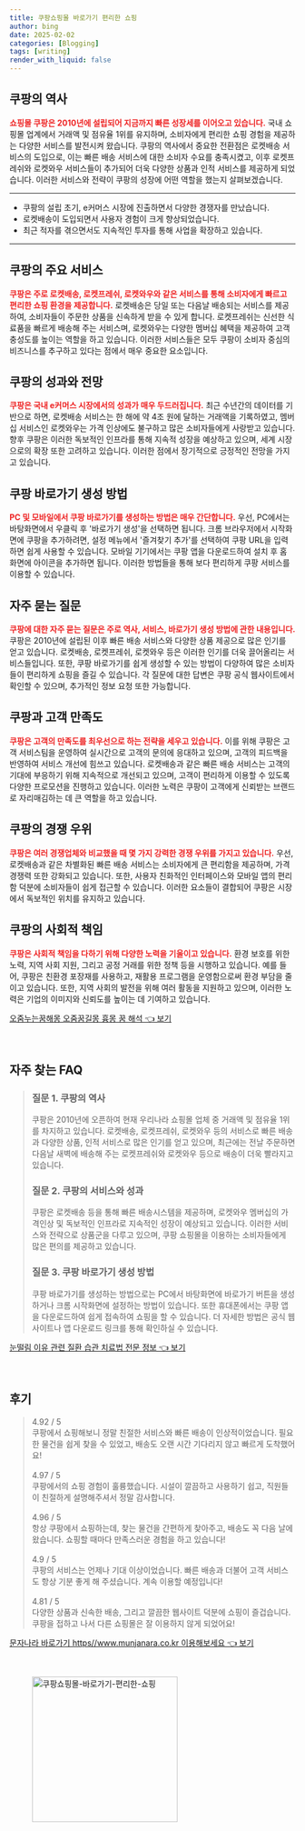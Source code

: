 ```yaml
---
title: 쿠팡쇼핑몰 바로가기 편리한 쇼핑
author: bing
date: 2025-02-02
categories: [Blogging]
tags: [writing]
render_with_liquid: false
---
```



<h2 id='쿠팡의 역사'>쿠팡의 역사</h2>

<p><b><span style="color: #ee2323;">쇼핑몰 쿠팡은 2010년에 설립되어 지금까지 빠른 성장세를 이어오고 있습니다.</span></b> 국내 쇼핑몰 업계에서 거래액 및 점유율 1위를 유지하며, 소비자에게 편리한 쇼핑 경험을 제공하는 다양한 서비스를 발전시켜 왔습니다. 쿠팡의 역사에서 중요한 전환점은 로켓배송 서비스의 도입으로, 이는 빠른 배송 서비스에 대한 소비자 수요를 충족시켰고, 이후 로켓프레쉬와 로켓와우 서비스들이 추가되어 더욱 다양한 상품과 인적 서비스를 제공하게 되었습니다. 이러한 서비스와 전략이 쿠팡의 성장에 어떤 역할을 했는지 살펴보겠습니다.</p>

<hr />

<ul>
    <li>쿠팡의 설립 초기, e커머스 시장에 진출하면서 다양한 경쟁자를 만났습니다.</li>
    <li>로켓배송이 도입되면서 사용자 경험이 크게 향상되었습니다.</li>
    <li>최근 적자를 겪으면서도 지속적인 투자를 통해 사업을 확장하고 있습니다.</li>
</ul>

<hr />

<h2 id='쿠팡의 주요 서비스'>쿠팡의 주요 서비스</h2>

<p><b><span style="color: #ee2323;">쿠팡은 주로 로켓배송, 로켓프레쉬, 로켓와우와 같은 서비스를 통해 소비자에게 빠르고 편리한 쇼핑 환경을 제공합니다.</span></b> 로켓배송은 당일 또는 다음날 배송되는 서비스를 제공하여, 소비자들이 주문한 상품을 신속하게 받을 수 있게 합니다. 로켓프레쉬는 신선한 식료품을 빠르게 배송해 주는 서비스며, 로켓와우는 다양한 멤버십 혜택을 제공하여 고객 충성도를 높이는 역할을 하고 있습니다. 이러한 서비스들은 모두 쿠팡이 소비자 중심의 비즈니스를 추구하고 있다는 점에서 매우 중요한 요소입니다.</p>

<h2 id='쿠팡의 성과와 전망'>쿠팡의 성과와 전망</h2>

<p><b><span style="color: #ee2323;">쿠팡은 국내 e커머스 시장에서의 성과가 매우 두드러집니다.</span></b> 최근 수년간의 데이터를 기반으로 하면, 로켓배송 서비스는 한 해에 약 4조 원에 달하는 거래액을 기록하였고, 멤버십 서비스인 로켓와우는 가격 인상에도 불구하고 많은 소비자들에게 사랑받고 있습니다. 향후 쿠팡은 이러한 독보적인 인프라를 통해 지속적 성장을 예상하고 있으며, 세계 시장으로의 확장 또한 고려하고 있습니다. 이러한 점에서 장기적으로 긍정적인 전망을 가지고 있습니다.</p>

<h2 id='쿠팡 바로가기 생성 방법'>쿠팡 바로가기 생성 방법</h2>

<p><b><span style="color: #ee2323;">PC 및 모바일에서 쿠팡 바로가기를 생성하는 방법은 매우 간단합니다.</span></b> 우선, PC에서는 바탕화면에서 우클릭 후 '바로가기 생성'을 선택하면 됩니다. 크롬 브라우저에서 시작화면에 쿠팡을 추가하려면, 설정 메뉴에서 '즐겨찾기 추가'를 선택하여 쿠팡 URL을 입력하면 쉽게 사용할 수 있습니다. 모바일 기기에서는 쿠팡 앱을 다운로드하여 설치 후 홈 화면에 아이콘을 추가하면 됩니다. 이러한 방법들을 통해 보다 편리하게 쿠팡 서비스를 이용할 수 있습니다.</p>

<h2 id='자주 묻는 질문'>자주 묻는 질문</h2>

<p><b><span style="color: #ee2323;">쿠팡에 대한 자주 묻는 질문은 주로 역사, 서비스, 바로가기 생성 방법에 관한 내용입니다.</span></b> 쿠팡은 2010년에 설립된 이후 빠른 배송 서비스와 다양한 상품 제공으로 많은 인기를 얻고 있습니다. 로켓배송, 로켓프레쉬, 로켓와우 등은 이러한 인기를 더욱 끌어올리는 서비스들입니다. 또한, 쿠팡 바로가기를 쉽게 생성할 수 있는 방법이 다양하여 많은 소비자들이 편리하게 쇼핑을 즐길 수 있습니다. 각 질문에 대한 답변은 쿠팡 공식 웹사이트에서 확인할 수 있으며, 추가적인 정보 요청 또한 가능합니다.</p>

<h2 id='쿠팡과 고객 만족도'>쿠팡과 고객 만족도</h2>

<p><b><span style="color: #ee2323;">쿠팡은 고객의 만족도를 최우선으로 하는 전략을 세우고 있습니다.</span></b> 이를 위해 쿠팡은 고객 서비스팀을 운영하여 실시간으로 고객의 문의에 응대하고 있으며, 고객의 피드백을 반영하여 서비스 개선에 힘쓰고 있습니다. 로켓배송과 같은 빠른 배송 서비스는 고객의 기대에 부응하기 위해 지속적으로 개선되고 있으며, 고객이 편리하게 이용할 수 있도록 다양한 프로모션을 진행하고 있습니다. 이러한 노력은 쿠팡이 고객에게 신뢰받는 브랜드로 자리매김하는 데 큰 역할을 하고 있습니다.</p>

<h2 id='쿠팡의 경쟁 우위'>쿠팡의 경쟁 우위</h2>

<p><b><span style="color: #ee2323;">쿠팡은 여러 경쟁업체와 비교했을 때 몇 가지 강력한 경쟁 우위를 가지고 있습니다.</span></b> 우선, 로켓배송과 같은 차별화된 빠른 배송 서비스는 소비자에게 큰 편리함을 제공하며, 가격 경쟁력 또한 강화되고 있습니다. 또한, 사용자 친화적인 인터페이스와 모바일 앱의 편리함 덕분에 소비자들이 쉽게 접근할 수 있습니다. 이러한 요소들이 결합되어 쿠팡은 시장에서 독보적인 위치를 유지하고 있습니다.</p>

<h2 id='쿠팡의 사회적 책임'>쿠팡의 사회적 책임</h2>

<p><b><span style="color: #ee2323;">쿠팡은 사회적 책임을 다하기 위해 다양한 노력을 기울이고 있습니다.</span></b> 환경 보호를 위한 노력, 지역 사회 지원, 그리고 공정 거래를 위한 정책 등을 시행하고 있습니다. 예를 들어, 쿠팡은 친환경 포장재를 사용하고, 재활용 프로그램을 운영함으로써 환경 부담을 줄이고 있습니다. 또한, 지역 사회의 발전을 위해 여러 활동을 지원하고 있으며, 이러한 노력은 기업의 이미지와 신뢰도를 높이는 데 기여하고 있습니다.</p>


<p><a class="click-button" title="오줌누는꿈해몽 오줌꿈길몽 흉몽 꿈 해석" href="https://adkhouse.github.io/posts/%EC%98%A4%EC%A4%8C%EB%88%84%EB%8A%94%EA%BF%88%ED%95%B4%EB%AA%BD-%EC%98%A4%EC%A4%8C%EA%BF%88%EA%B8%B8%EB%AA%BD-%ED%9D%89%EB%AA%BD-%EA%BF%88-%ED%95%B4%EC%84%9D/" rel="dofollow">오줌누는꿈해몽 오줌꿈길몽 흉몽 꿈 해석 👈 보기</a></p><br>
<h2 id='자주_찾는_FAQ'>자주 찾는 FAQ</h2>
<div itemscope="" itemtype="https://schema.org/FAQPage"> 
<blockquote> 
<div itemscope="" itemprop="mainEntity" itemtype="https://schema.org/Question"> 
<h3 itemprop="name">질문 1. 쿠팡의 역사</h3> 
<div itemscope="" itemprop="acceptedAnswer" itemtype="https://schema.org/Answer"> 
<span itemprop="text"> 
<p>쿠팡은 2010년에 오픈하여 현재 우리나라 쇼핑몰 업체 중 거래액 및 점유율 1위를 차지하고 있습니다. 로켓배송, 로켓프레쉬, 로켓와우 등의 서비스로 빠른 배송과 다양한 상품, 인적 서비스로 많은 인기를 얻고 있으며, 최근에는 전날 주문하면 다음날 새벽에 배송해 주는 로켓프레쉬와 로켓와우 등으로 배송이 더욱 빨라지고 있습니다.</p> 
</span> 
</div> 
</div> 

<div itemscope="" itemprop="mainEntity" itemtype="https://schema.org/Question"> 
<h3 itemprop="name">질문 2. 쿠팡의 서비스와 성과</h3> 
<div itemscope="" itemprop="acceptedAnswer" itemtype="https://schema.org/Answer"> 
<span itemprop="text"> 
<p>쿠팡은 로켓배송 등을 통해 빠른 배송시스템을 제공하며, 로켓와우 멤버십의 가격인상 및 독보적인 인프라로 지속적인 성장이 예상되고 있습니다. 이러한 서비스와 전략으로 상품군을 다루고 있으며, 쿠팡 쇼핑몰을 이용하는 소비자들에게 많은 편의를 제공하고 있습니다.</p> 
</span> 
</div> 
</div> 

<div itemscope="" itemprop="mainEntity" itemtype="https://schema.org/Question"> 
<h3 itemprop="name">질문 3. 쿠팡 바로가기 생성 방법</h3> 
<div itemscope="" itemprop="acceptedAnswer" itemtype="https://schema.org/Answer"> 
<span itemprop="text"> 
<p>쿠팡 바로가기를 생성하는 방법으로는 PC에서 바탕화면에 바로가기 버튼을 생성하거나 크롬 시작화면에 설정하는 방법이 있습니다. 또한 휴대폰에서는 쿠팡 앱을 다운로드하여 쉽게 접속하여 쇼핑을 할 수 있습니다. 더 자세한 방법은 공식 웹사이트나 앱 다운로드 링크를 통해 확인하실 수 있습니다.</p> 
</span> 
</div> 
</div> 

</blockquote> 
</div>
<p><a class="click-button" title="눈떨림 이유 관련 질환 습관 치료법 전문 정보" href="https://adkhouse.github.io/posts/%EB%88%88%EB%96%A8%EB%A6%BC-%EC%9D%B4%EC%9C%A0-%EA%B4%80%EB%A0%A8-%EC%A7%88%ED%99%98-%EC%8A%B5%EA%B4%80-%EC%B9%98%EB%A3%8C%EB%B2%95-%EC%A0%84%EB%AC%B8-%EC%A0%95%EB%B3%B4/" rel="dofollow">눈떨림 이유 관련 질환 습관 치료법 전문 정보 👈 보기</a></p><br>
<h2 id='후기'>후기</h2>
<div itemscope itemtype="https://schema.org/Product">
  <blockquote>
  <div itemprop="review" itemscope itemtype="https://schema.org/Review">
      <div itemprop="reviewRating" itemscope itemtype="https://schema.org/Rating"> <span itemprop="ratingValue">4.92</span> / <span itemprop="bestRating">5</span> </div>
      <span itemprop="reviewBody">쿠팡에서 쇼핑해보니 정말 친절한 서비스와 빠른 배송이 인상적이었습니다. 필요한 물건을 쉽게 찾을 수 있었고, 배송도 오랜 시간 기다리지 않고 빠르게 도착했어요!</span>
  </div>
  <br>
  <div itemprop="review" itemscope itemtype="https://schema.org/Review">
      <div itemprop="reviewRating" itemscope itemtype="https://schema.org/Rating"> <span itemprop="ratingValue">4.97</span> / <span itemprop="bestRating">5</span> </div>
      <span itemprop="reviewBody">쿠팡에서의 쇼핑 경험이 훌륭했습니다. 시설이 깔끔하고 사용하기 쉽고, 직원들이 친절하게 설명해주셔서 정말 감사합니다.</span>
  </div>
  <br>
  <div itemprop="review" itemscope itemtype="https://schema.org/Review">
      <div itemprop="reviewRating" itemscope itemtype="https://schema.org/Rating"> <span itemprop="ratingValue">4.96</span> / <span itemprop="bestRating">5</span> </div>
      <span itemprop="reviewBody">항상 쿠팡에서 쇼핑하는데, 찾는 물건을 간편하게 찾아주고, 배송도 꼭 다음 날에 왔습니다. 쇼핑할 때마다 만족스러운 경험을 하고 있습니다!</span>
  </div>
  <br>
  <div itemprop="review" itemscope itemtype="https://schema.org/Review">
      <div itemprop="reviewRating" itemscope itemtype="https://schema.org/Rating"> <span itemprop="ratingValue">4.9</span> / <span itemprop="bestRating">5</span> </div>
      <span itemprop="reviewBody">쿠팡의 서비스는 언제나 기대 이상이었습니다. 빠른 배송과 더불어 고객 서비스도 항상 기분 좋게 해 주셨습니다. 계속 이용할 예정입니다!</span>
  </div>
  <br>
  <div itemprop="review" itemscope itemtype="https://schema.org/Review">
      <div itemprop="reviewRating" itemscope itemtype="https://schema.org/Rating"> <span itemprop="ratingValue">4.81</span> / <span itemprop="bestRating">5</span> </div>
      <span itemprop="reviewBody">다양한 상품과 신속한 배송, 그리고 깔끔한 웹사이트 덕분에 쇼핑이 즐겁습니다. 쿠팡을 접하고 나서 다른 쇼핑몰은 잘 이용하지 않게 되었어요!</span>
  </div>
  </blockquote>
</div>
<p><a class="click-button" title="문자나라 바로가기 https//www.munjanara.co.kr 이용해보세요" href="https://adkhouse.github.io/posts/%EB%AC%B8%EC%9E%90%EB%82%98%EB%9D%BC-%EB%B0%94%EB%A1%9C%EA%B0%80%EA%B8%B0-httpswww.munjanara.co.kr-%EC%9D%B4%EC%9A%A9%ED%95%B4%EB%B3%B4%EC%84%B8%EC%9A%94/" rel="dofollow">문자나라 바로가기 https//www.munjanara.co.kr 이용해보세요 👈 보기</a></p><br>
<figure class="image"><img src="https://adkhouse.github.io/assets/img/thumbnail/쿠팡쇼핑몰-바로가기-편리한-쇼핑.webp" alt="쿠팡쇼핑몰-바로가기-편리한-쇼핑" width="256" height="256"></figure>